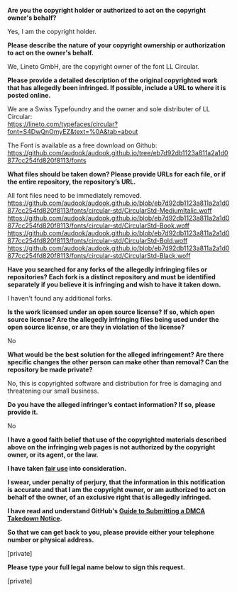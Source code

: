 **Are you the copyright holder or authorized to act on the copyright owner's behalf?**  
  
Yes, I am the copyright holder.  
  
**Please describe the nature of your copyright ownership or authorization to act on the owner's behalf.**  
  
We, Lineto GmbH, are the copyright owner of the font LL Circular.  
  
**Please provide a detailed description of the original copyrighted work that has allegedly been infringed. If possible, include a URL to where it is posted online.**  
  
We are a Swiss Typefoundry and the owner and sole distributer of LL Circular:  
https://lineto.com/typefaces/circular?font=S4DwQnOmyEZ&text=%0A&tab=about  
  
The Font is available as a free download on Github: https://github.com/audook/audook.github.io/tree/eb7d92db1123a811a2a1d0877cc254fd820f8113/fonts  
  
**What files should be taken down? Please provide URLs for each file, or if the entire repository, the repository’s URL.**  
  
All font files need to be immediately removed.  
https://github.com/audook/audook.github.io/blob/eb7d92db1123a811a2a1d0877cc254fd820f8113/fonts/circular-std/CircularStd-MediumItalic.woff  
https://github.com/audook/audook.github.io/blob/eb7d92db1123a811a2a1d0877cc254fd820f8113/fonts/circular-std/CircularStd-Book.woff  
https://github.com/audook/audook.github.io/blob/eb7d92db1123a811a2a1d0877cc254fd820f8113/fonts/circular-std/CircularStd-Bold.woff  
https://github.com/audook/audook.github.io/blob/eb7d92db1123a811a2a1d0877cc254fd820f8113/fonts/circular-std/CircularStd-Black.woff  
  
**Have you searched for any forks of the allegedly infringing files or repositories? Each fork is a distinct repository and must be identified separately if you believe it is infringing and wish to have it taken down.**  
  
I haven't found any additional forks.  
  
**Is the work licensed under an open source license? If so, which open source license? Are the allegedly infringing files being used under the open source license, or are they in violation of the license?**  
  
No  
  
**What would be the best solution for the alleged infringement? Are there specific changes the other person can make other than removal? Can the repository be made private?**  
  
No, this is copyrighted software and distribution for free is damaging and threatening our small business.  
  
**Do you have the alleged infringer’s contact information? If so, please provide it.**  
  
No  
  
**I have a good faith belief that use of the copyrighted materials described above on the infringing web pages is not authorized by the copyright owner, or its agent, or the law.**  
  
**I have taken <a href="https://www.lumendatabase.org/topics/22">fair use</a> into consideration.**  
  
**I swear, under penalty of perjury, that the information in this notification is accurate and that I am the copyright owner, or am authorized to act on behalf of the owner, of an exclusive right that is allegedly infringed.**  
  
**I have read and understand GitHub's <a href="https://help.github.com/articles/guide-to-submitting-a-dmca-takedown-notice/">Guide to Submitting a DMCA Takedown Notice</a>.**  
  
**So that we can get back to you, please provide either your telephone number or physical address.**  
  
[private]  
  
**Please type your full legal name below to sign this request.**  
  
[private]  
